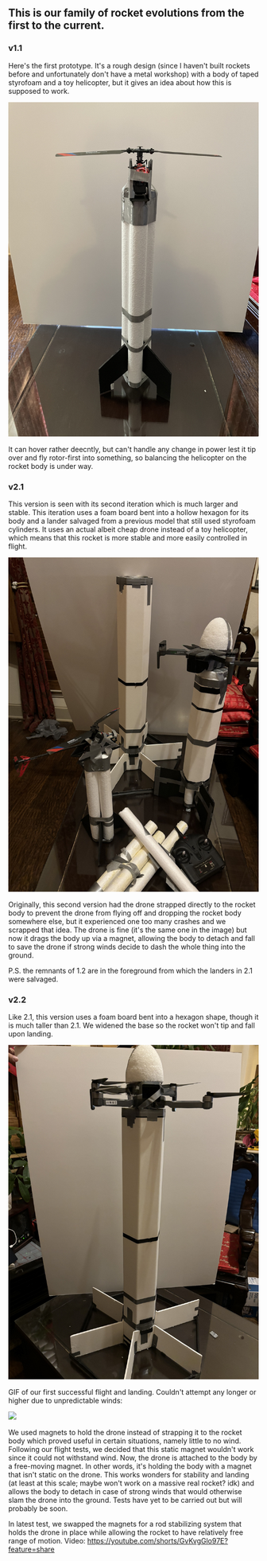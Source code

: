 ## This is our family of rocket evolutions from the first to the current. 


### v1.1
Here's the first prototype. It's a rough design (since I haven't built rockets before and unfortunately don't have a metal workshop) with a body of taped styrofoam and a toy helicopter, but it gives an idea about how this is supposed to work.

<img src="https://github.com/danjulsj/rotor-image-stuff/blob/main/IMG_9131.JPG"/>

It can hover rather deecntly, but can't handle any change in power lest it tip over and fly rotor-first into something, so balancing the helicopter on the rocket body is under way. 


### v2.1

This version is seen with its second iteration which is much larger and stable. This iteration uses a foam board bent into a hollow hexagon for its body and a lander salvaged from a previous model that still used styrofoam cylinders. It uses an actual albeit cheap drone instead of a toy helicopter, which means that this rocket is more stable and more easily controlled in flight. 

<img src="https://github.com/danjulsj/rotor-image-stuff/blob/main/IMG_0572.jpg"/>


Originally, this second version had the drone strapped directly to the rocket body to prevent the drone from flying off and dropping the rocket body somewhere else, but it experienced one too many crashes and we scrapped that idea. The drone is fine (it's the same one in the image) but now it drags the body up via a magnet, allowing the body to detach and fall to save the drone if strong winds decide to dash the whole thing into the ground.  

P.S. the remnants of 1.2 are in the foreground from which the landers in 2.1 were salvaged. 


### v2.2

Like 2.1, this version uses a foam board bent into a hexagon shape, though it is much taller than 2.1. We widened the base so the rocket won't tip and fall upon landing. 

<img src="https://github.com/danjulsj/rotor-image-stuff/blob/main/IMG_0574.jpg"/>


GIF of our first successful flight and landing. Couldn't attempt any longer or higher due to unpredictable winds:

<img src="https://github.com/danjulsj/rotor-image-stuff/blob/main/VideoToGif-240303-223656.gif"/>

We used magnets to hold the drone instead of strapping it to the rocket body which proved useful in certain situations, namely little to no wind. Following our flight tests, we decided that this static magnet wouldn't work since it could not withstand wind. Now, the drone is attached to the body by a free-moving magnet. In other words, it's holding the body with a magnet that isn't static on the drone. This works wonders for stability and landing (at least at this scale; maybe won't work on a massive real rocket? idk) and allows the body to detach in case of strong winds that would otherwise slam the drone into the ground. Tests have yet to be carried out but will probably be soon.


In latest test, we swapped the magnets for a rod stabilizing system that holds the drone in place while allowing the rocket to have relatively free range of motion. 
Video: https://youtube.com/shorts/GvKvgGlo97E?feature=share
